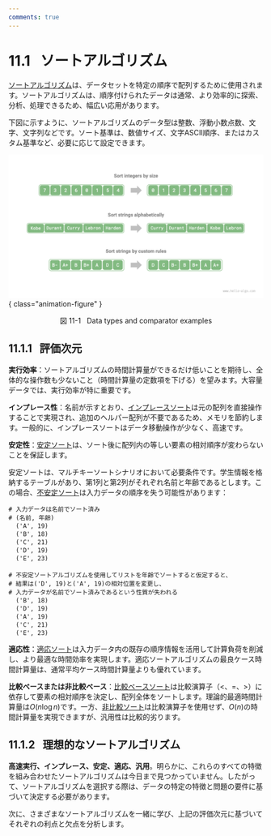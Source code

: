 ```yaml
---
comments: true
---
```


# 11.1 &nbsp; ソートアルゴリズム

<u>ソートアルゴリズム</u>は、データセットを特定の順序で配列するために使用されます。ソートアルゴリズムは、順序付けられたデータは通常、より効率的に探索、分析、処理できるため、幅広い応用があります。

下図に示すように、ソートアルゴリズムのデータ型は整数、浮動小数点数、文字、文字列などです。ソート基準は、数値サイズ、文字ASCII順序、またはカスタム基準など、必要に応じて設定できます。

![Data types and comparator examples](sorting_algorithm.assets/sorting_examples.png){ class="animation-figure" }

<p align="center"> 図 11-1 &nbsp; Data types and comparator examples </p>

## 11.1.1 &nbsp; 評価次元

**実行効率**：ソートアルゴリズムの時間計算量ができるだけ低いことを期待し、全体的な操作数も少ないこと（時間計算量の定数項を下げる）を望みます。大容量データでは、実行効率が特に重要です。

**インプレース性**：名前が示すとおり、<u>インプレースソート</u>は元の配列を直接操作することで実現され、追加のヘルパー配列が不要であるため、メモリを節約します。一般的に、インプレースソートはデータ移動操作が少なく、高速です。

**安定性**：<u>安定ソート</u>は、ソート後に配列内の等しい要素の相対順序が変わらないことを保証します。

安定ソートは、マルチキーソートシナリオにおいて必要条件です。学生情報を格納するテーブルがあり、第1列と第2列がそれぞれ名前と年齢であるとします。この場合、<u>不安定ソート</u>は入力データの順序を失う可能性があります：

```shell
# 入力データは名前でソート済み
# (名前, 年齢)
  ('A', 19)
  ('B', 18)
  ('C', 21)
  ('D', 19)
  ('E', 23)

# 不安定ソートアルゴリズムを使用してリストを年齢でソートすると仮定すると、
# 結果は('D', 19)と('A', 19)の相対位置を変更し、
# 入力データが名前でソート済みであるという性質が失われる
  ('B', 18)
  ('D', 19)
  ('A', 19)
  ('C', 21)
  ('E', 23)
```

**適応性**：<u>適応ソート</u>は入力データ内の既存の順序情報を活用して計算負荷を削減し、より最適な時間効率を実現します。適応ソートアルゴリズムの最良ケース時間計算量は、通常平均ケース時間計算量よりも優れています。

**比較ベースまたは非比較ベース**：<u>比較ベースソート</u>は比較演算子（$<$、$=$、$>$）に依存して要素の相対順序を決定し、配列全体をソートします。理論的最適時間計算量は$O(n \log n)$です。一方、<u>非比較ソート</u>は比較演算子を使用せず、$O(n)$の時間計算量を実現できますが、汎用性は比較的劣ります。

## 11.1.2 &nbsp; 理想的なソートアルゴリズム

**高速実行、インプレース、安定、適応、汎用**。明らかに、これらのすべての特徴を組み合わせたソートアルゴリズムは今日まで見つかっていません。したがって、ソートアルゴリズムを選択する際は、データの特定の特徴と問題の要件に基づいて決定する必要があります。

次に、さまざまなソートアルゴリズムを一緒に学び、上記の評価次元に基づいてそれぞれの利点と欠点を分析します。
